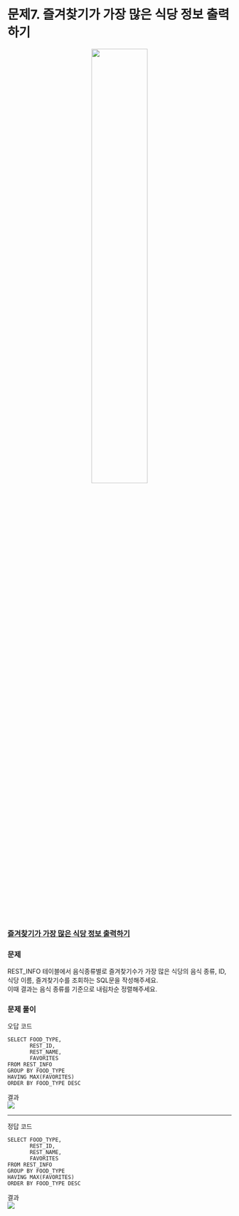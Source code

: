 # 문제7. 즐겨찾기가 가장 많은 식당 정보 출력하기
<center><img src="https://user-images.githubusercontent.com/77037338/210046724-5f984c66-80c3-4c70-9fdc-32371e86c30c.png" width="50%" height="50%"></center>

### [즐겨찾기가 가장 많은 식당 정보 출력하기](https://school.programmers.co.kr/learn/courses/30/lessons/131123)

### 문제
REST_INFO 테이블에서 음식종류별로 즐겨찾기수가 가장 많은 식당의 음식 종류, ID, 식당 이름, 즐겨찾기수를 조회하는 SQL문을 작성해주세요. <br>
이때 결과는 음식 종류를 기준으로 내림차순 정렬해주세요.<br>

### 문제 풀이
오답 코드<br>
```Mysql
SELECT FOOD_TYPE, 
       REST_ID, 
       REST_NAME, 
       FAVORITES
FROM REST_INFO
GROUP BY FOOD_TYPE
HAVING MAX(FAVORITES)
ORDER BY FOOD_TYPE DESC
```
결과<br>
<img src="https://user-images.githubusercontent.com/77037338/210742233-b5e952cc-fc79-4932-8ced-70a8e1b9148e.png">

---

정답 코드<br>
```Mysql
SELECT FOOD_TYPE, 
       REST_ID, 
       REST_NAME, 
       FAVORITES
FROM REST_INFO
GROUP BY FOOD_TYPE
HAVING MAX(FAVORITES)
ORDER BY FOOD_TYPE DESC
```
결과<br>
<img src="https://user-images.githubusercontent.com/77037338/210744064-ba9407fc-b110-4af6-ab1a-634068186658.png">
